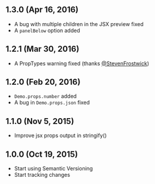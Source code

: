 ## 1.3.0 (Apr 16, 2016)

 - A bug with multiple children in the JSX preview fixed
 - A `panelBelow` option added

## 1.2.1 (Mar 30, 2016)

 - A PropTypes warning fixed (thanks [@StevenFrostwick](https://github.com/StevenFrostwick))

## 1.2.0 (Feb 20, 2016)

 - `Demo.props.number` added
 - A bug in `Demo.props.json` fixed

## 1.1.0 (Nov 5, 2015)

 - Improve jsx props output in stringify()

## 1.0.0 (Oct 19, 2015)

 - Start using Semantic Versioning
 - Start tracking changes

